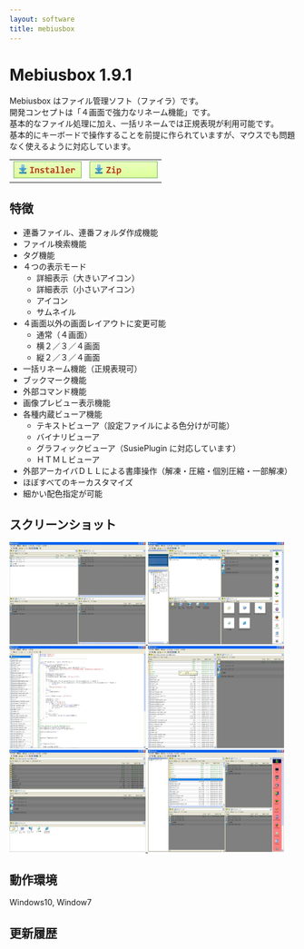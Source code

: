 ```yaml
---
layout: software
title: mebiusbox
---
```


# Mebiusbox 1.9.1

Mebiusbox はファイル管理ソフト（ファイラ）です。  
開発コンセプトは「４画面で強力なリネーム機能」です。  
基本的なファイル処理に加え、一括リネームでは正規表現が利用可能です。  
基本的にキーボードで操作することを前提に作られていますが、マウスでも問題なく使えるように対応しています。

<table class="dl" cellpadding="0" cellspacing="0" border="0">
	<tr>
		<td>
			<a href="http://bit.ly/1OvsMoT" target="_blank" onclick="ga('send','pageview',{'page':'/downloads/MebiusboxSetup','Title':'MebiusboxSetup'});">
				<img src="/assets/img/download_exe.jpg" />
			</a>
		</td>
		<td>
			<a href="http://bit.ly/1Uowekl" target="_blank" onclick="ga('send','pageview',{'page':'/downloads/Mebiusbox','Title':'Mebiusbox'});">
				<img src="/assets/img/download_zip.jpg" />
			</a>
		</td>
	</tr>
</table>


## 特徴
* 連番ファイル、連番フォルダ作成機能
* ファイル検索機能
* タグ機能
* ４つの表示モード
	* 詳細表示（大きいアイコン）
	* 詳細表示（小さいアイコン）
	* アイコン
	* サムネイル
* ４画面以外の画面レイアウトに変更可能
	* 通常（４画面）
	* 横２／３／４画面
	* 縦２／３／４画面
* 一括リネーム機能（正規表現可）
* ブックマーク機能
* 外部コマンド機能
* 画像プレビュー表示機能
* 各種内蔵ビューア機能
	* テキストビューア（設定ファイルによる色分けが可能）
	* バイナリビューア
	* グラフィックビューア（SusiePlugin に対応しています）
	* ＨＴＭＬビューア
* 外部アーカイバＤＬＬによる書庫操作（解凍・圧縮・個別圧縮・一部解凍）
* ほぼすべてのキーカスタマイズ
* 細かい配色指定が可能

## スクリーンショット
<div class="snap">
	<a class="fancybox" rel="group" href="/assets/img/Mebiusbox_snap01.jpg">
		<img src="/assets/img/Mebiusbox_snap01.jpg" width="240" height="180" alt="snap01" border="0" />
	</a>
	<a class="fancybox" rel="group" href="/assets/img/Mebiusbox_snap02.jpg">
		<img src="/assets/img/Mebiusbox_snap02.jpg" width="240" height="180" alt="snap02" border="0" />
	</a>
	<a class="fancybox" rel="group" href="/assets/img/Mebiusbox_snap03.jpg">
		<img src="/assets/img/Mebiusbox_snap03.jpg" width="240" height="180" alt="snap03" border="0" />
	</a>
	<a class="fancybox" rel="group" href="/assets/img/Mebiusbox_snap04.jpg">
		<img src="/assets/img/Mebiusbox_snap04.jpg" width="240" height="180" alt="snap04" border="0" />
	</a>
	<a class="fancybox" rel="group" href="/assets/img/Mebiusbox_snap05.jpg">
		<img src="/assets/img/Mebiusbox_snap05.jpg" width="240" height="180" alt="snap05" border="0" />
	</a>
	<a class="fancybox" rel="group" href="/assets/img/Mebiusbox_snap06.jpg">
		<img src="/assets/img/Mebiusbox_snap06.jpg" width="240" height="180" alt="snap06" border="0" />
	</a>
	<br class="clear" />
</div>

## 動作環境
Windows10, Window7

## 更新履歴
